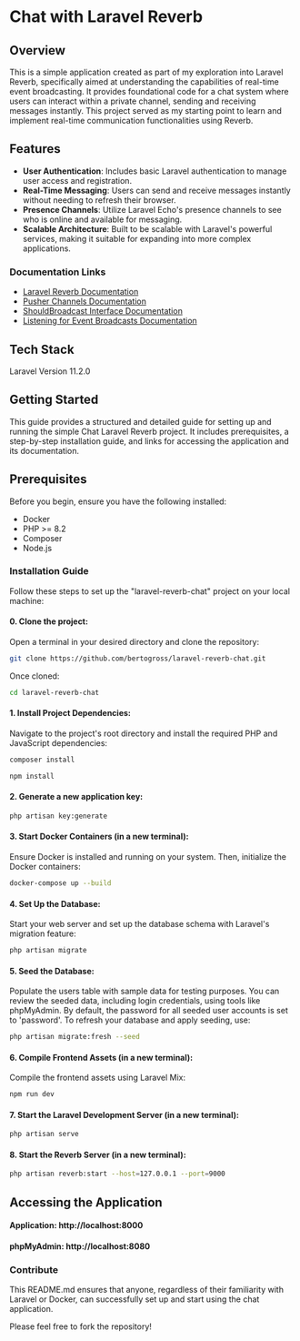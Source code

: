 # Chat with Laravel Reverb

## Overview
This is a simple application created as part of my exploration into Laravel Reverb, specifically aimed at understanding the capabilities of real-time event broadcasting. It provides foundational code for a chat system where users can interact within a private channel, sending and receiving messages instantly. This project served as my starting point to learn and implement real-time communication functionalities using Reverb.

## Features
- **User Authentication**: Includes basic Laravel authentication to manage user access and registration.
- **Real-Time Messaging**: Users can send and receive messages instantly without needing to refresh their browser.
- **Presence Channels**: Utilize Laravel Echo's presence channels to see who is online and available for messaging.
- **Scalable Architecture**: Built to be scalable with Laravel's powerful services, making it suitable for expanding into more complex applications.

### Documentation Links
- [Laravel Reverb Documentation](https://laravel.com/docs/11.x/reverb)
- [Pusher Channels Documentation](https://laravel.com/docs/11.x/broadcasting#client-pusher-channels)
- [ShouldBroadcast Interface Documentation](https://laravel.com/docs/11.x/broadcasting#the-shouldbroadcast-interface)
- [Listening for Event Broadcasts Documentation](https://laravel.com/docs/11.x/broadcasting#listening-for-event-broadcasts)

## Tech Stack
Laravel Version 11.2.0

## Getting Started
This guide provides a structured and detailed guide for setting up and running the simple Chat Laravel Reverb project. It includes prerequisites, a step-by-step installation guide, and links for accessing the application and its documentation.

## Prerequisites
Before you begin, ensure you have the following installed:
- Docker
- PHP >= 8.2
- Composer
- Node.js

### Installation Guide
Follow these steps to set up the "laravel-reverb-chat" project on your local machine:

#### 0. Clone the project:
Open a terminal in your desired directory and clone the repository:
```bash
git clone https://github.com/bertogross/laravel-reverb-chat.git
```
Once cloned:
```bash
cd laravel-reverb-chat
```

#### 1. Install Project Dependencies:
Navigate to the project's root directory and install the required PHP and JavaScript dependencies:
```bash
composer install
```
```bash
npm install
```

#### 2. Generate a new application key:
```bash
php artisan key:generate
```

#### 3. Start Docker Containers (in a new terminal):
Ensure Docker is installed and running on your system. Then, initialize the Docker containers:
```bash
docker-compose up --build
```

#### 4. Set Up the Database:
Start your web server and set up the database schema with Laravel's migration feature:
```bash 
php artisan migrate 
```

#### 5. Seed the Database:
Populate the users table with sample data for testing purposes. You can review the seeded data, including login credentials, using tools like phpMyAdmin. By default, the password for all seeded user accounts is set to 'password'. To refresh your database and apply seeding, use:
```bash 
php artisan migrate:fresh --seed
```

#### 6. Compile Frontend Assets (in a new terminal):
Compile the frontend assets using Laravel Mix:
```bash 
npm run dev
```

#### 7. Start the Laravel Development Server (in a new terminal):
```bash 
php artisan serve
```

#### 8. Start the Reverb Server (in a new terminal):
```bash 
php artisan reverb:start --host=127.0.0.1 --port=9000
```

## Accessing the Application
#### Application: http://localhost:8000
#### phpMyAdmin: http://localhost:8080


### Contribute
This README.md ensures that anyone, regardless of their familiarity with Laravel or Docker, can successfully set up and start using the chat application.

Please feel free to fork the repository!
